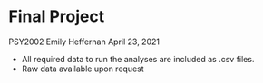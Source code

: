 # Final Project
PSY2002
Emily Heffernan
April 23, 2021

* All required data to run the analyses are included as .csv files.
* Raw data available upon request
